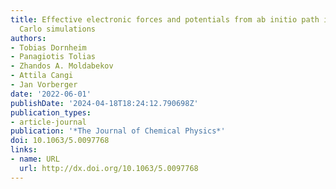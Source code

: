 ```yaml
---
title: Effective electronic forces and potentials from ab initio path integral Monte
  Carlo simulations
authors:
- Tobias Dornheim
- Panagiotis Tolias
- Zhandos A. Moldabekov
- Attila Cangi
- Jan Vorberger
date: '2022-06-01'
publishDate: '2024-04-18T18:24:12.790698Z'
publication_types:
- article-journal
publication: '*The Journal of Chemical Physics*'
doi: 10.1063/5.0097768
links:
- name: URL
  url: http://dx.doi.org/10.1063/5.0097768
---
```


